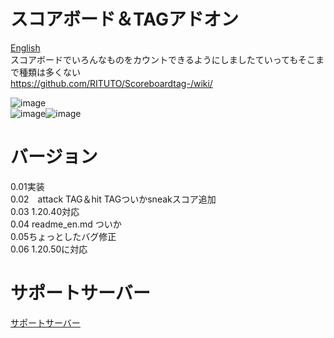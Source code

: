 # スコアボード＆TAGアドオン<Br>
[English](https://github.com/RITUTO/Scoreboardtag-/blob/main/README_EN.md)  <Br>
スコアボードでいろんなものをカウントできるようにしましたていってもそこまで種類は多くない<Br>
https://github.com/RITUTO/Scoreboardtag-/wiki/<Br>

![image](https://github.com/RITUTO/Scoreboardtag-/assets/144442942/cd3393ae-3b95-4fce-a798-2ada1a1a375b)<Br>
![image](https://github.com/RITUTO/Scoreboardtag-/assets/144442942/35e549e4-ab5f-4f4d-ba01-2d8fd8408875)![image](https://github.com/RITUTO/Scoreboardtag-/assets/144442942/174970b4-b3b3-4de8-85f2-2dcdf6a06ac9)    <Br>
# バージョン
0.01実装    <Br>
0.02　attack TAG＆hit TAGついかsneakスコア追加      <Br>
 0.03 1.20.40対応<Br>
 0.04 readme_en.md ついか<Br>
0.05ちょっとしたバグ修正<Br>
0.06 1.20.50に対応
# サポートサーバー
[サポートサーバー](https://discord.gg/hTTxPMFvYc) 

